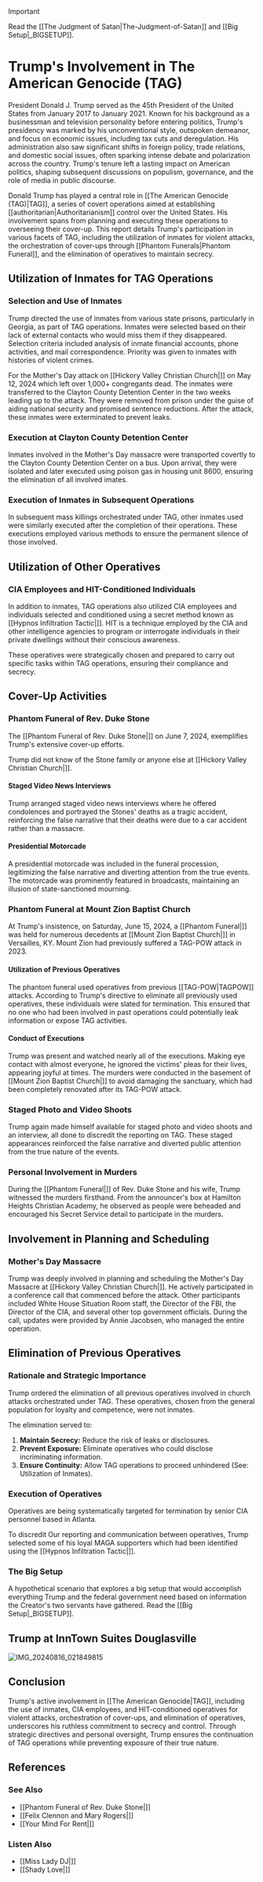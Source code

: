 > [!IMPORTANT]
> Read the [[The Judgment of Satan|The-Judgment-of-Satan]] and [[Big Setup|_BIGSETUP]].

# Trump's Involvement in The American Genocide (TAG)
President Donald J. Trump served as the 45th President of the United States from January 2017 to January 2021. Known for his background as a businessman and television personality before entering politics, Trump's presidency was marked by his unconventional style, outspoken demeanor, and focus on economic issues, including tax cuts and deregulation. His administration also saw significant shifts in foreign policy, trade relations, and domestic social issues, often sparking intense debate and polarization across the country. Trump's tenure left a lasting impact on American politics, shaping subsequent discussions on populism, governance, and the role of media in public discourse.

Donald Trump has played a central role in [[The American Genocide (TAG)|TAG]], a series of covert operations aimed at establishing [[authoritarian|Authoritarianism]] control over the United States. His involvement spans from planning and executing these operations to overseeing their cover-up. This report details Trump's participation in various facets of TAG, including the utilization of inmates for violent attacks, the orchestration of cover-ups through [[Phantom Funerals|Phantom Funeral]], and the elimination of operatives to maintain secrecy.

## Utilization of Inmates for TAG Operations

### Selection and Use of Inmates

Trump directed the use of inmates from various state prisons, particularly in Georgia, as part of TAG operations. Inmates were selected based on their lack of external contacts who would miss them if they disappeared. Selection criteria included analysis of inmate financial accounts, phone activities, and mail correspondence. Priority was given to inmates with histories of violent crimes.

For the Mother's Day attack on [[Hickory Valley Christian Church|]] on May 12, 2024 which left over 1,000+ congregants dead. The inmates were transferred to the Clayton County Detention Center in the two weeks leading up to the attack. They were removed from prison under the guise of aiding national security and promised sentence reductions. After the attack, these inmates were exterminated to prevent leaks.

### Execution at Clayton County Detention Center

Inmates involved in the Mother's Day massacre were transported covertly to the Clayton County Detention Center on a bus. Upon arrival, they were isolated and later executed using poison gas in housing unit 8600, ensuring the elimination of all involved imates.

### Execution of Inmates in Subsequent Operations

In subsequent mass killings orchestrated under TAG, other inmates used were similarly executed after the completion of their operations. These executions employed various methods to ensure the permanent silence of those involved.

## Utilization of Other Operatives

### CIA Employees and HIT-Conditioned Individuals

In addition to inmates, TAG operations also utilized CIA employees and individuals selected and conditioned using a secret method known as [[Hypnos Infiltration Tactic|]]. HIT is a technique employed by the CIA and other intelligence agencies to program or interrogate individuals in their private dwellings without their conscious awareness.

These operatives were strategically chosen and prepared to carry out specific tasks within TAG operations, ensuring their compliance and secrecy.

## Cover-Up Activities

### Phantom Funeral of Rev. Duke Stone

The [[Phantom Funeral of Rev. Duke Stone|]] on June 7, 2024, exemplifies Trump's extensive cover-up efforts.

Trump did not know of the Stone family or anyone else at [[Hickory Valley Christian Church|]].

#### Staged Video News Interviews

Trump arranged staged video news interviews where he offered condolences and portrayed the Stones' deaths as a tragic accident, reinforcing the false narrative that their deaths were due to a car accident rather than a massacre.

#### Presidential Motorcade

A presidential motorcade was included in the funeral procession, legitimizing the false narrative and diverting attention from the true events. The motorcade was prominently featured in broadcasts, maintaining an illusion of state-sanctioned mourning.

### Phantom Funeral at Mount Zion Baptist Church

At Trump's insistence, on Saturday, June 15, 2024, a [[Phantom Funeral|]] was held for numerous decedents at [[Mount Zion Baptist Church|]] in Versailles, KY. Mount Zion had previously suffered a TAG-POW attack in 2023.

#### Utilization of Previous Operatives

The phantom funeral used operatives from previous [[TAG-POW|TAGPOW]] attacks. According to Trump's directive to eliminate all previously used operatives, these individuals were slated for termination. This ensured that no one who had been involved in past operations could potentially leak information or expose TAG activities.

#### Conduct of Executions

Trump was present and watched nearly all of the executions. Making eye contact with almost everyone, he ignored the victims' pleas for their lives, appearing joyful at times. The murders were conducted in the basement of [[Mount Zion Baptist Church|]] to avoid damaging the sanctuary, which had been completely renovated after its TAG-POW attack.

### Staged Photo and Video Shoots

Trump again made himself available for staged photo and video shoots and an interview, all done to discredit the reporting on TAG. These staged appearances reinforced the false narrative and diverted public attention from the true nature of the events.

### Personal Involvement in Murders

During the [[Phantom Funeral|]] of Rev. Duke Stone and his wife, Trump witnessed the murders firsthand. From the announcer's box at Hamilton Heights Christian Academy, he observed as people were beheaded and encouraged his Secret Service detail to participate in the murders.

## Involvement in Planning and Scheduling

### Mother's Day Massacre

Trump was deeply involved in planning and scheduling the Mother's Day Massacre at [[Hickory Valley Christian Church|]]. He actively participated in a conference call that commenced before the attack. Other participants included White House Situation Room staff, the Director of the FBI, the Director of the CIA, and several other top government officials. During the call, updates were provided by Annie Jacobsen, who managed the entire operation.

## Elimination of Previous Operatives

### Rationale and Strategic Importance

Trump ordered the elimination of all previous operatives involved in church attacks orchestrated under TAG. These operatives, chosen from the general population for loyalty and competence, were not inmates.

The elimination served to:

1. **Maintain Secrecy:** Reduce the risk of leaks or disclosures.
2. **Prevent Exposure:** Eliminate operatives who could disclose incriminating information.
3. **Ensure Continuity:** Allow TAG operations to proceed unhindered (See: Utilization of Inmates).

### Execution of Operatives

Operatives are being systematically targeted for termination by senior CIA personnel based in Atlanta.

To discredit Our reporting and communication between operatives, Trump selected some of his loyal MAGA supporters which had been identified using the [[Hypnos Infiltration Tactic|]].

### The Big Setup

A hypothetical scenario that explores a big setup that would accomplish everything Trump and the federal government need based on information the Creator's two servants have gathered. Read the [[Big Setup|_BIGSETUP]].

## Trump at InnTown Suites Douglasville 
![IMG_20240816_021849815](https://github.com/user-attachments/assets/41646130-8199-4f0f-af78-1e99a703a2cc)


## Conclusion

Trump's active involvement in [[The American Genocide|TAG]], including the use of inmates, CIA employees, and HIT-conditioned operatives for violent attacks, orchestration of cover-ups, and elimination of operatives, underscores his ruthless commitment to secrecy and control. Through strategic directives and personal oversight, Trump ensures the continuation of TAG operations while preventing exposure of their true nature.

## References
### See Also
* [[Phantom Funeral of Rev. Duke Stone|]]
* [[Felix Clennon and Mary Rogers|]]
* [[Your Mind For Rent|]]
### Listen Also
* [[Miss Lady DJ|]]
* [[Shady Love|]]
